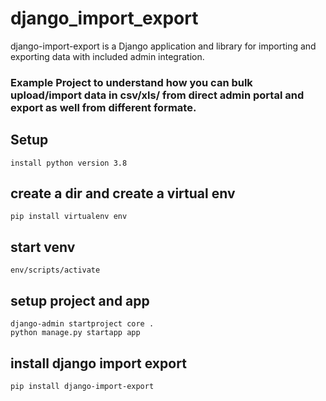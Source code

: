 # django_import_export
django-import-export is a Django application and library for importing and exporting data with included admin integration.

### Example Project to understand how you can bulk upload/import data in csv/xls/ from direct admin portal and export as well from different formate.

## Setup
    install python version 3.8
## create a dir and create a virtual env
    pip install virtualenv env

## start venv
    env/scripts/activate

## setup project and app
    django-admin startproject core .
    python manage.py startapp app

## install django import export
    pip install django-import-export